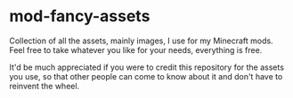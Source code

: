 # mod-fancy-assets
Collection of all the assets, mainly images, I use for my Minecraft mods.  
Feel free to take whatever you like for your needs, everything is free.

It'd be much appreciated if you were to credit this repository for the assets you use, so that other people can come to know about it and don't have to reinvent the wheel.
